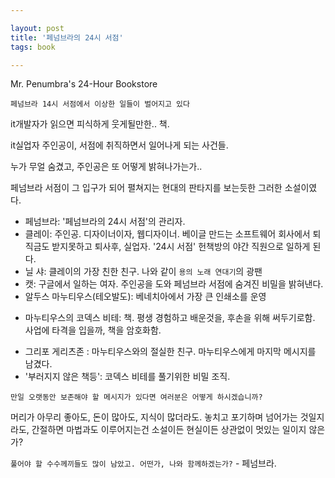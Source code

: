 ```yaml
---

layout: post
title: '페넘브라의 24시 서점'
tags: book

---
```


Mr. Penumbra's 24-Hour Bookstore

`페넘브라 14시 서점에서 이상한 일들이 벌어지고 있다`

it개발자가 읽으면 피식하게 웃게될만한.. 책.

it실업자 주인공이, 서점에 취직하면서 일어나게 되는 사건들.

누가 무얼 숨겼고, 주인공은 또 어떻게 밝혀나가는가..

페넘브라 서점이 그 입구가 되어 펼쳐지는 현대의 판타지를 보는듯한 그러한 소설이였다.


* 페넘브라: '페넘브라의 24시 서점'의 관리자.
* 클레이: 주인공. 디자이너이자, 웹디자이너. 베이글 만드는 소프트웨어 회사에서 퇴직금도 받지못하고 퇴사후, 실업자. '24시 서점' 헌책방의 야간 직원으로 일하게 된다.
* 닐 샤: 클레이의 가장 친한 친구. 나와 같이 `용의 노래 연대기`의 광팬
* 캣: 구글에서 일하는 여자. 주인공을 도와 페넘브라 서점에 숨겨진 비밀을 밝혀낸다.
* 알두스 마누티우스(테오발도): 베네치아에서 가장 큰 인쇄소를 운영
 - 마누티우스의 코덱스 비테: 책. 평생 경험하고 배운것을, 후손을 위해 써두기로함. 사업에 타격을 입을까, 책을 암호화함.
* 그리포 게리츠존 : 마누티우스와의 절실한 친구. 마누티우스에게 마지막 메시지를 남겼다.
* '부러지지 않은 책등': 코덱스 비테를 풀기위한 비밀 조직.


`만일 오랫동안 보존해야 할 메시지가 있다면 여러분은 어떻게 하시겠습니까?`

머리가 아무리 좋아도, 돈이 많아도, 지식이 많더라도. 놓치고 포기하며 넘어가는 것일지라도, 간절하면 마법과도 이루어지는건 소설이든 현실이든 상관없이 멋있는 일이지 않은가?


`풀어야 할 수수께끼들도 많이 남았고. 어떤가, 나와 함께하겠는가?` - 페넘브라.